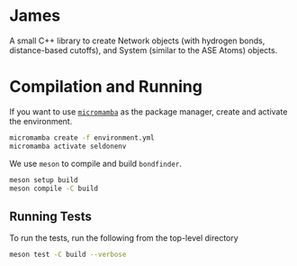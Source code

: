 # James
A small C++ library to create Network objects (with hydrogen bonds, distance-based cutoffs), and System (similar to the ASE Atoms) objects.

# Compilation and Running 

If you want to use [`micromamba`](https://mamba.readthedocs.io/en/latest/user_guide/micromamba.html) as the package manager, create and activate the environment.

```bash
micromamba create -f environment.yml
micromamba activate seldonenv
```

We use `meson` to compile and build `bondfinder`. 

```bash
meson setup build
meson compile -C build
```

## Running Tests

To run the tests, run the following from the top-level directory

```bash
meson test -C build --verbose
```